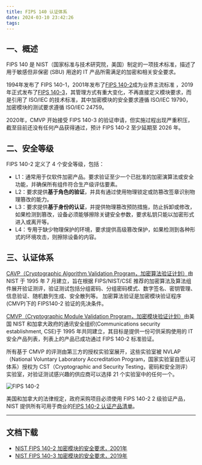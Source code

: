 ```yaml
---
title: FIPS 140 认证体系
date: 2024-03-10 23:42:26
tags:
---
```


## 一、概述

FIPS 140 是 NIST（国家标准与技术研究院，美国）制定的一项技术标准，描述了用于敏感但非保密 (SBU) 用途的 IT 产品所需满足的加密和相关安全要求。

1994年发布了 FIPS 140-1，2001年发布了[FIPS 140-2](https://csrc.nist.gov/pubs/fips/140-2/upd2/final)成为业界主流标准 ，2019年正式发布了[FIPS 140-3](https://csrc.nist.gov/pubs/fips/140-3/final)，其管理方式有重大变化，不再直接定义模块要求，而是引用了 ISO/IEC 的技术标准，其中加密模块的安全要求遵循 ISO/IEC 19790，加密模块的测试要求遵循 ISO/IEC 24759。

2020年，CMVP 开始接受 FIPS 140-3 的验证申请，但实施过程出现严重积压，截至目前还没有任何产品获得通过，预计 FIPS 140-2 至少延期至 2026 年。

## 二、安全等级

FIPS 140-2 定义了 4 个安全等级，包括：

- L1：通常用于仅软件加密产品。要求验证至少一个已批准的加密演算法或安全功能，并确保所有组件符合生产级评估要素。
- L2：要求提供**基于角色的验证**，并具有通过使用物理锁定或防篡改签章识别物理篡改的能力。
- L3：要求提供**基于身份的认证**，并提供物理篡改预防措施，防止拆卸或修改，如果检测到篡改，设备必须能够擦除关键安全参数，要求私钥只能以加密形式进入或离开等。
- L4：专用于缺少物理保护的环境，要求提供高级篡改保护，如果检测到各种形式的环境攻击，则擦除设备的内容。

## 三、认证体系

[CAVP（Cryptographic Algorithm Validation Program，加密算法验证计划）](https://csrc.nist.gov/projects/cryptographic-algorithm-validation-program)由 NIST 于 1995 年 7 月建立，旨在根据 FIPS/NIST/CSE 推荐的加密算法及算法组件展开验证测评，验证测试包括分组密码、分组密码模式、数字签名、密钥管理、信息验证、随机数列生成、安全散列等。
加密算法验证是加密模块验证程序(CMVP)下的 FIPS140-2 验证的先决条件。

[CMVP（Cryptographic Module Validation Program，加密模块验证计划）](https://csrc.nist.gov/projects/cryptographic-module-validation-program)由美国 NIST 和加拿大政府的通讯安全组织(Communications security establishment, CSE)于 1995 年共同建立，其目标是提供一份可供采购使用的 IT 安全产品列表，列表上的产品已成功通过 FIPS 140-2 标准验证。

所有基于 CMVP 的评测由第三方的授权实验室展开，这些实验室被 NVLAP（National Voluntary Laboratory Accreditation Program，国家实验室自愿认可体系）授权为 CST（Cryptographic and Security Testing，密码和安全测评）实验室，对验证测试感兴趣的供应商可以选择 21 个实验室中的任何一个。

![FIPS 140-2](FIPS140-2.jpg)

美国和加拿大的法律规定，政府采购项目必须使用 FIPS 140-2 2 级验证产品，NIST 提供所有可用于商业的[FIPS 140-2 认证产品清单](https://csrc.nist.gov/projects/cryptographic-module-validation-program)。

---

## 文档下载

- [NIST FIPS 140-2 加密模块的安全要求，2001年](NIST.FIPS.140-2.pdf)
- [NIST FIPS 140-3 加密模块的安全要求，2019年](NIST.FIPS.140-3.pdf)
